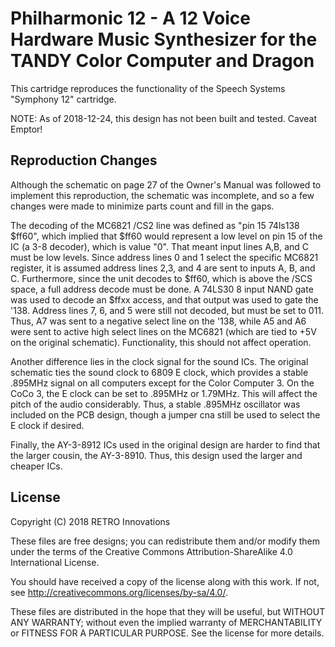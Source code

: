 # Philharmonic 12 - A 12 Voice Hardware Music Synthesizer for the TANDY Color Computer and Dragon
This cartridge reproduces the functionality of the Speech Systems "Symphony 12" cartridge.

NOTE:  As of 2018-12-24, this design has not been built and tested.  Caveat Emptor!

## Reproduction Changes
Although the schematic on page 27 of the Owner's Manual was followed to implement this reproduction, the schematic was incomplete, and so a few changes were made to minimize parts count and fill in the gaps.

The decoding of the MC6821 /CS2 line was defined as "pin 15 74ls138 $ff60", which implied that $ff60 would represent a low level on pin 15 of the IC (a 3-8 decoder), which is value "0".  That meant input lines A,B, and C must be low levels.  Since address lines 0 and 1 select the specific MC6821 register, it is assumed address lines 2,3, and 4 are sent to inputs A, B, and C.  Furthermore, since the unit decodes to $ff60, which is above the /SCS space, a full address decode must be done.  A 74LS30 8 input NAND gate was used to decode an $ffxx access, and that output was used to gate the '138.  Address lines 7, 6, and 5 were still not decoded, but must be set to 011.  Thus, A7 was sent to a negative select line on the '138, while A5 and A6 were sent to active high select lines on the MC6821 (which are tied to +5V on the original schematic).  Functionality, this should not affect operation.

Another difference lies in the clock signal for the sound ICs.  The original schematic ties the sound clock to 6809 E clock, which provides a stable .895MHz signal on all computers except for the Color Computer 3.  On the CoCo 3, the E clock can be set to .895MHz or 1.79MHz.  This will affect the pitch of the audio considerably.  Thus, a stable .895MHz oscillator was included on the PCB design, though a jumper cna still be used to select the E clock if desired.

Finally, the AY-3-8912 ICs used in the original design are harder to find that the larger cousin, the AY-3-8910.  Thus, this design used the larger and cheaper ICs.

## License
Copyright (C) 2018  RETRO Innovations

These files are free designs; you can redistribute them and/or modify
them under the terms of the Creative Commons Attribution-ShareAlike 
4.0 International License.

You should have received a copy of the license along with this
work. If not, see <http://creativecommons.org/licenses/by-sa/4.0/>.

These files are distributed in the hope that they will be useful,
but WITHOUT ANY WARRANTY; without even the implied warranty of
MERCHANTABILITY or FITNESS FOR A PARTICULAR PURPOSE.  See the
license for more details.


